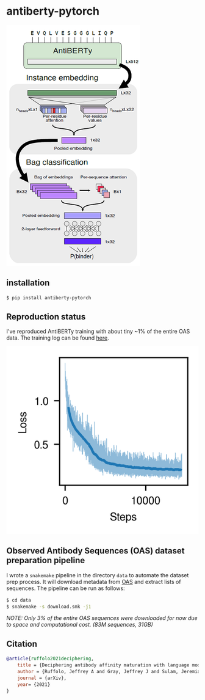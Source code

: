 # antiberty-pytorch

![antiberty_model](img/banner.png)

## installation
```bash
$ pip install antiberty-pytorch
```

## Reproduction status

I've reproduced AntiBERTy training with about tiny ~1% of the entire OAS data. The training log can be found [here](https://api.wandb.ai/links/dohlee/qqzxgo1v).

![training_log](img/training.png)

## Observed Antibody Sequences (OAS) dataset preparation pipeline

I wrote a `snakemake` pipeline in the directory `data` to automate the dataset prep process. It will download metadata from [OAS](https://opig.stats.ox.ac.uk/webapps/oas/oas) and extract lists of sequences. The pipeline can be run as follows:

```bash
$ cd data
$ snakemake -s download.smk -j1
```

*NOTE: Only 3% of the entire OAS sequences were downloaded for now due to space and computational cost. (83M sequences, 31GB)*

## Citation
```bibtex
@article{ruffolo2021deciphering,
    title = {Deciphering antibody affinity maturation with language models and weakly supervised learning},
    author = {Ruffolo, Jeffrey A and Gray, Jeffrey J and Sulam, Jeremias},
    journal = {arXiv},
    year= {2021}
}
```
